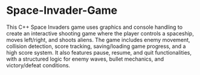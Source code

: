 # Space-Invader-Game
This C++ Space Invaders game uses graphics and console handling to create an interactive shooting game where the player controls a spaceship, moves left/right, and shoots aliens. The game includes enemy movement, collision detection, score tracking, saving/loading game progress, and a high score system. It also features pause, resume, and quit functionalities, with a structured logic for enemy waves, bullet mechanics, and victory/defeat conditions.
